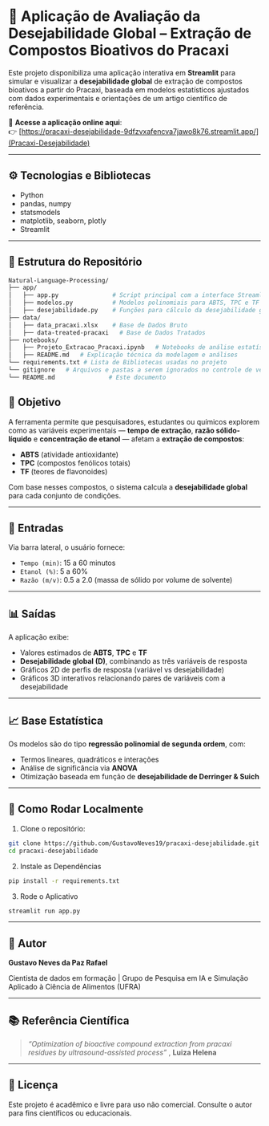 # 🌿 Aplicação de Avaliação da Desejabilidade Global – Extração de Compostos Bioativos do Pracaxi

Este projeto disponibiliza uma aplicação interativa em **Streamlit** para simular e visualizar a **desejabilidade global** de extração de compostos bioativos a partir do Pracaxi, baseada em modelos estatísticos ajustados com dados experimentais e orientações de um artigo científico de referência.

🔗 **Acesse a aplicação online aqui**:  
👉 [https://pracaxi-desejabilidade-9dfzvxafencva7jawo8k76.streamlit.app/](Pracaxi-Desejabilidade)

---

## ⚙️ Tecnologias e Bibliotecas

- Python
- pandas, numpy
- statsmodels
- matplotlib, seaborn, plotly
- Streamlit

---

## 📁 Estrutura do Repositório

```bash
Natural-Language-Processing/
├── app/    
│   ├── app.py               # Script principal com a interface Streamlit
│   ├── modelos.py           # Modelos polinomiais para ABTS, TPC e TF
│   ├── desejabilidade.py    # Funções para cálculo da desejabilidade global
├── data/                   
│   ├── data_pracaxi.xlsx    # Base de Dados Bruto 
│   ├── data-treated-pracaxi   # Base de Dados Tratados
├── notebooks/                
│   ├── Projeto_Extracao_Pracaxi.ipynb   # Notebooks de análise estatística
│   ├── README.md   # Explicação técnica da modelagem e análises
└── requirements.txt # Lista de Bibliotecas usadas no projeto
└── gitignore   # Arquivos e pastas a serem ignorados no controle de versão
└── README.md               # Este documento
```

## 📌 Objetivo

A ferramenta permite que pesquisadores, estudantes ou químicos explorem como as variáveis experimentais — **tempo de extração**, **razão sólido-líquido** e **concentração de etanol** — afetam a **extração de compostos**:

- **ABTS** (atividade antioxidante)
- **TPC** (compostos fenólicos totais)
- **TF** (teores de flavonoides)

Com base nesses compostos, o sistema calcula a **desejabilidade global** para cada conjunto de condições.

---

## 🧪 Entradas

Via barra lateral, o usuário fornece:

- `Tempo (min)`: 15 a 60 minutos
- `Etanol (%)`: 5 a 60%
- `Razão (m/v)`: 0.5 a 2.0 (massa de sólido por volume de solvente)

---

## 📊 Saídas

A aplicação exibe:

- Valores estimados de **ABTS**, **TPC** e **TF**
- **Desejabilidade global (D)**, combinando as três variáveis de resposta
- Gráficos 2D de perfis de resposta (variável vs desejabilidade)
- Gráficos 3D interativos relacionando pares de variáveis com a desejabilidade

---

## 📈 Base Estatística

Os modelos são do tipo **regressão polinomial de segunda ordem**, com:

- Termos lineares, quadráticos e interações
- Análise de significância via **ANOVA**
- Otimização baseada em função de **desejabilidade de Derringer & Suich**

---

## 🚀 Como Rodar Localmente

1. Clone o repositório:
```bash
git clone https://github.com/GustavoNeves19/pracaxi-desejabilidade.git
cd pracaxi-desejabilidade
```
2. Instale as Dependências
```bash
pip install -r requirements.txt
```

3. Rode o Aplicativo
```bash
streamlit run app.py
```

---

## 🧠 Autor

**Gustavo Neves da Paz Rafael**

Cientista de dados em formação | Grupo de Pesquisa em IA e Simulação Aplicado à Ciência de Alimentos (UFRA)

---

## 📚 Referência Científica

> *“Optimization of bioactive compound extraction from pracaxi residues by ultrasound-assisted process”* , **Luiza Helena**

---

## 📜 Licença
Este projeto é acadêmico e livre para uso não comercial. Consulte o autor para fins científicos ou educacionais.